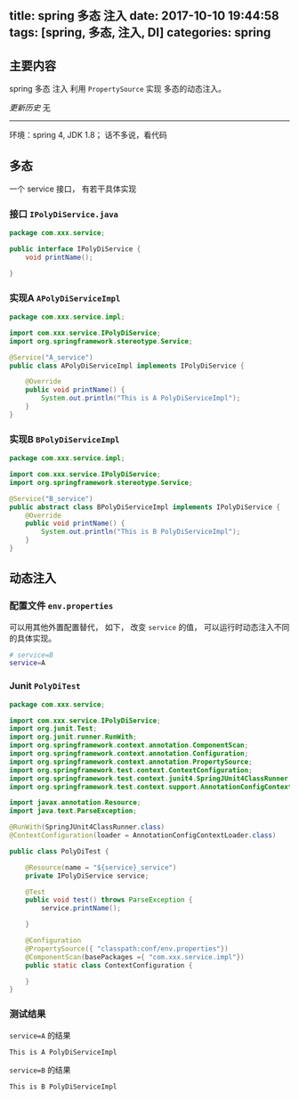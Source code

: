title: spring 多态 注入
date: 2017-10-10 19:44:58
tags: [spring, 多态, 注入, DI]
categories: spring
---

## 主要内容
spring 多态 注入
利用 `PropertySource` 实现 多态的动态注入。

*更新历史*
无

<!-- more -->

---------------------------------------------------------------------

环境：spring 4, JDK 1.8； 话不多说，看代码

## 多态 
一个 service 接口， 有若干具体实现

### 接口 `IPolyDiService.java`
```java
package com.xxx.service;

public interface IPolyDiService {
    void printName();

}
```

### 实现A `APolyDiServiceImpl`
```java
package com.xxx.service.impl;

import com.xxx.service.IPolyDiService;
import org.springframework.stereotype.Service;

@Service("A_service")
public class APolyDiServiceImpl implements IPolyDiService {

    @Override
    public void printName() {
        System.out.println("This is A PolyDiServiceImpl");
    }
}
```

### 实现B `BPolyDiServiceImpl`
```java
package com.xxx.service.impl;

import com.xxx.service.IPolyDiService;
import org.springframework.stereotype.Service;

@Service("B_service")
public abstract class BPolyDiServiceImpl implements IPolyDiService {
    @Override
    public void printName() {
        System.out.println("This is B PolyDiServiceImpl");
    }
}
```

## 动态注入

### 配置文件 `env.properties`
可以用其他外置配置替代， 如下， 改变 `service` 的值， 可以运行时动态注入不同的具体实现。
```sh
# service=B
service=A
```

### Junit `PolyDiTest`
```java
package com.xxx.service;

import com.xxx.service.IPolyDiService;
import org.junit.Test;
import org.junit.runner.RunWith;
import org.springframework.context.annotation.ComponentScan;
import org.springframework.context.annotation.Configuration;
import org.springframework.context.annotation.PropertySource;
import org.springframework.test.context.ContextConfiguration;
import org.springframework.test.context.junit4.SpringJUnit4ClassRunner;
import org.springframework.test.context.support.AnnotationConfigContextLoader;

import javax.annotation.Resource;
import java.text.ParseException;

@RunWith(SpringJUnit4ClassRunner.class)
@ContextConfiguration(loader = AnnotationConfigContextLoader.class)

public class PolyDiTest {

    @Resource(name = "${service}_service")
    private IPolyDiService service;

    @Test
    public void test() throws ParseException {
        service.printName();

    }

    @Configuration
    @PropertySource({ "classpath:conf/env.properties"})
    @ComponentScan(basePackages ={ "com.xxx.service.impl"})
    public static class ContextConfiguration {

    }
}

```

### 测试结果
`service=A` 的结果
```
This is A PolyDiServiceImpl
```

`service=B` 的结果
```
This is B PolyDiServiceImpl
```
